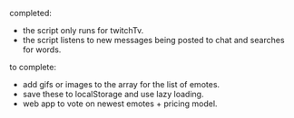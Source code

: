 
completed:
 * the script only runs for twitchTv.
 * the script listens to new messages being posted to chat and searches for words.

to complete:
 * add gifs or images to the array for the list of emotes.
 * save these to localStorage and use lazy loading.
 * web app to vote on newest emotes + pricing model.
